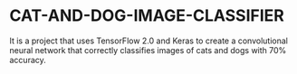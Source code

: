 # CAT-AND-DOG-IMAGE-CLASSIFIER
It is a project that uses TensorFlow 2.0 and Keras to create a convolutional neural network that correctly classifies images of cats and dogs with 70% accuracy.

